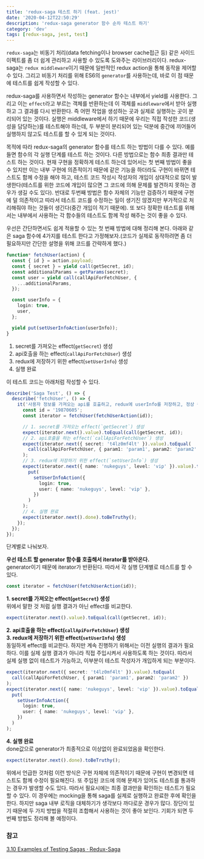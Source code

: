 ```yaml
---
title: 'redux-saga 테스트 하기 (feat. jest)'
date: '2020-04-12T22:50:29'
description: 'redux-saga generator 함수 순차 테스트 하기'
category: 'dev'
tags: [redux-saga, jest, test]
---
```


`redux-saga`는 비동기 처리(data fetching이나 browser cache접근 등) 같은 사이드 이펙트를 좀 더 쉽게 관리하고 사용할 수 있도록 도와주는 라이브러리이다. redux-saga는 `redux middleware`이기 때문에 일반적인 redux action을 통해 동작을 제어할 수 있다. 그리고 비동기 처리를 위해 ES6의 `generator`를 사용하는데, 바로 이 점 때문에 테스트를 쉽게 작성할 수 있다.

redux-saga를 사용하면서 작성하는 generator 함수는 내부에서 yield를 사용한다. 그리고 이는 `effect`라고 부르는 객체를 반환하는데 이 객체를 `middleware`에서 받아 실행하고 그 결과를 다시 반환한다. 즉 어떤 작업을 생성하는 곳과 실제로 실행하는 곳이 분리되어 있는 것이다. 실행은 middleware에서 하기 때문에 우리는 직접 작성한 코드(생성을 담당하는)를 테스트해야 하는데, 두 부분이 분리되어 있는 덕분에 중간에 끼어들어 실행하지 않고도 테스트를 할 수 있게 되는 것이다.

목적에 따라 redux-saga의 generator 함수를 테스트 하는 방법이 다를 수 있다. 예를 들면 함수의 각 실행 단계를 테스트 하는 것이다. 다른 방법으로는 함수 최종 결과만 테스트 하는 것이다. 현재 구현을 정확하게 테스트 하는데 있어서는 첫 번째 방법이 좋을 수 있지만 이는 내부 구현에 의존적이기 때문에 같은 기능을 하더라도 구현이 바뀌면 테스트도 함께 수정을 해야 하고, 테스트 코드 작성시 작성자의 개입이 상대적으로 많이 발생한다(테스트를 위한 코드에 개입이 많으면 그 코드에 의해 문제를 발견하지 못하는 경우가 생길 수도 있다). 반대로 두번째 방법은 함수 자체의 기능만 검증하기 때문에 구현에 덜 의존적이고 따라서 테스트 코드를 수정하는 일이 생기진 않겠지만 부가적으로 처리해줘야 하는 것들이 생긴다(중간 개입이 적기 때문에). 또 보다 정확한 테스트를 위해서는 내부에서 사용하는 각 함수들의 테스트도 함께 작성 해주는 것이 좋을 수 있다.

우선은 간단하면서도 쉽게 적용할 수 있는 첫 번째 방법에 대해 정리해 본다.
아래와 같은 saga 함수에 4가지를 테스트 한다고 가정해보자.(코드가 실제로 동작하려면 좀 더 필요하지만 간단한 설명을 위해 코드를 간략하게 했다.)

```ts
function* fetchUser(action) {
  const { id } = action.payload;
  const { secret } = yield call(getSecret, id);
  const additionalParams = getParams(secret);
  const user = yield call(callApiForFetchUser, {
    ...additionalParams,
  });

  const userInfo = {
    login: true,
    user,
  };

  yield put(setUserInfoAction(userInfo));
}
```

1. secret를 가져오는 effect(`getSecret`) 생성
2. api호출을 하는 effect(`callApiForFetchUser`) 생성
3. redux에 저장하기 위한 effect(`setUserInfo`) 생성
4. 실행 완료

이 테스트 코드는 아래처럼 작성할 수 있다.

```ts
describe('Saga Test', () => {
  describe('fetchUser', () => {
    it('사용자 정보를 가져오는 api를 호출하고, redux에 userInfo를 저장하고, 정상 종료한다.', () => {
      const id = '19870605';
      const iterator = fetchUser(fetchUserAction(id));

      // 1. secret를 가져오는 effect(`getSecret`) 생성
      expect(iterator.next().value).toEqual(call(getSecret, id));
      // 2. api호출을 하는 effect(`callApiForFetchUser`) 생성
      expect(iterator.next({ secret: 't4lz0mf4lt' }).value).toEqual(
        call(callApiForFetchUser, { param1: 'param1', param2: 'param2' })
      );
      // 3. redux에 저장하기 위한 effect(`setUserInfo`) 생성
      expect(iterator.next({ name: 'nukeguys', level: 'vip' }).value).toEqual(
        put(
          setUserInfoAction({
            login: true,
            user: { name: 'nukeguys', level: 'vip' },
          })
        )
      );
      // 4. 실행 완료
      expect(iterator.next().done).toBeTruthy();
    });
  });
});
```

단계별로 나눠보자.

**우선 테스트 할 generator 함수를 호출해서 iterator를 받아온다.**  
generator이기 때문에 iterator가 반환된다. 따라서 각 실행 단계별로 테스트를 할 수 있다.

```ts
const iterator = fetchUser(fetchUserAction(id));
```

**1. secret를 가져오는 effect(`getSecret`) 생성**  
위에서 말한 것 처럼 실행 결과가 아닌 effect를 비교한다.

```ts
expect(iterator.next().value).toEqual(call(getSecret, id));
```

**2. api호출을 하는 effect(`callApiForFetchUser`) 생성**  
**3. redux에 저장하기 위한 effect(`setUserInfo`) 생성**  
동일하게 effect를 비교한다. 하지만 계속 진행하기 위해서는 이전 실행의 결과가 필요하다. 이를 실제 실행 결과가 아니라 직접 주입시켜서 사용하도록 하는 것이다. 따라서 실제 실행 없이 테스트가 가능하고, 이부분이 테스트 작성자가 개입하게 되는 부분이다.

```ts
expect(iterator.next({ secret: 't4lz0mf4lt' }).value).toEqual(
  call(callApiForFetchUser, { param1: 'param1', param2: 'param2' })
);
expect(iterator.next({ name: 'nukeguys', level: 'vip' }).value).toEqual(
  put(
    setUserInfoAction({
      login: true,
      user: { name: 'nukeguys', level: 'vip' },
    })
  )
);
```

**4. 실행 완료**  
done값으로 generator가 최종적으로 이상없이 완료되었음을 확인한다.

```ts
expect(iterator.next().done).toBeTruthy();
```

위에서 언급한 것처럼 이런 방식은 구현 자체에 의존적이기 때문에 구현이 변경되면 테스트도 함께 수정이 필요해진다. 또 주입된 코드에 의해 문제가 있어도 테스트를 통과하는 경우가 발생할 수도 있다. 따라서 필요시에는 최종 결과만을 확인하는 테스트가 필요할 수 있다. 이 경우에는 mocking을 통해 saga를 실제로 실행하고 완료한 후에 확인을 한다. 하지만 saga 내부 로직을 대체하기가 생각보다 까다로운 경우가 많다. 장단이 있기 때문에 두 가지 방법을 적절히 조합해서 사용하는 것이 좋아 보인다. 기회가 되면 두번째 방법도 정리해 볼 예정이다.

### 참고

[3.10 Examples of Testing Sagas · Redux-Saga](https://redux-saga.js.org/docs/advanced/Testing.html)
